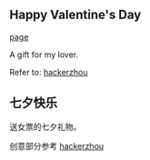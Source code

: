 ## Happy Valentine's Day
<p><a href="http://黄珊珊.com">page</a></p>

A gift for my lover.

Refer to: <a href="https://github.com/hackerzhou/Love">hackerzhou</a>

## 七夕快乐

送女票的七夕礼物。

创意部分参考 <a href="https://github.com/hackerzhou/Love">hackerzhou</a>
